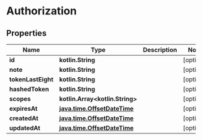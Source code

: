 
# Authorization

## Properties
Name | Type | Description | Notes
------------ | ------------- | ------------- | -------------
**id** | **kotlin.String** |  |  [optional]
**note** | **kotlin.String** |  |  [optional]
**tokenLastEight** | **kotlin.String** |  |  [optional]
**hashedToken** | **kotlin.String** |  |  [optional]
**scopes** | **kotlin.Array&lt;kotlin.String&gt;** |  |  [optional]
**expiresAt** | [**java.time.OffsetDateTime**](java.time.OffsetDateTime.md) |  |  [optional]
**createdAt** | [**java.time.OffsetDateTime**](java.time.OffsetDateTime.md) |  |  [optional]
**updatedAt** | [**java.time.OffsetDateTime**](java.time.OffsetDateTime.md) |  |  [optional]



